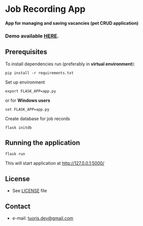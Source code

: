 # Job Recording App

#### App for managing and saving vacancies (pet CRUD application)

### Demo available [HERE](https://job-records.herokuapp.com/).

## Prerequisites

To install dependencies run (preferably in **virtual environment**):

```
pip install -r requirements.txt
```

Set up environment

```
export FLASK_APP=app.py
```

or for **Windows users**

```
set FLASK_APP=app.py
```

Create database for job records

```
flask initdb
```

## Running the application

```
flask run
```

This will start application at http://127.0.0.1:5000/

## License 
* See [LICENSE](https://github.com/Tuoris/job_records/blob/master/LICENSE) file

## Contact
* e-mail: tuoris.dev@gmail.com
